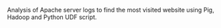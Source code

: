 Analysis of Apache server logs to find the most visited website using Pig, Hadoop and Python UDF script.